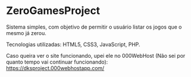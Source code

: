 # ZeroGamesProject
Sistema simples, com objetivo de permitir o usuário listar os jogos que o mesmo já zerou.

Tecnologias utilizadas: HTML5, CSS3, JavaScript, PHP.

Caso queira ver o site funcionando, upei ele no 000WebHost (Não sei por quanto tempo vai continuar funcionando): https://dksproject.000webhostapp.com/
